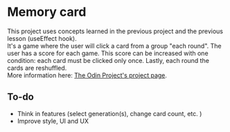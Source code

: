 # Memory card

This project uses concepts learned in the previous project and the previous lesson (useEffect hook).
<br>
It's a game where the user will click a card from a group "each round". The user has a score for each game. This score can be increased with one condition: each card must be clicked only once. Lastly, each round the cards are reshuffled.
<br>
More information here: [The Odin Project's project page](https://www.theodinproject.com/lessons/react-new-memory-card).

## To-do

- Think in features (select generation(s), change card count, etc. )
- Improve style, UI and UX
